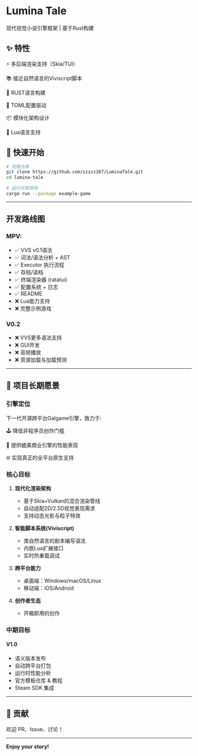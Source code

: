 # Lumina Tale

现代视觉小说引擎框架 | 基于Rust构建

## ✨ 特性

⚡️ 多后端渲染支持（Skia/TUI）

📚 接近自然语言的Viviscript脚本

🦀 RUST语言构建

🔧 TOML配置驱动

📦 模块化架构设计

🦭 Lua语言支持

## 🚀 快速开始

```bash
# 克隆仓库
git clone https://github.com/zzzzz167/LuminaTale.git
cd lumina-tale

# 运行示例游戏
cargo run --package example-game
```
---

## 开发路线图

### MPV:

- ✅ VVS v0.1语法
- ✅ 词法/语法分析 + AST
- ✅ Executor 执行流程
- ✅ 存档/读档
- ✅ 终端渲染器 (ratatui)
- ✅ 配置系统 + 日志
- ✅ README
- ❌ Lua能力支持
- ❌ 完整示例游戏

### V0.2
- ❌ VVS更多语法支持
- ❌ GUI开发
- ❌ 音频播放
- ❌ 资源加载与加载预测

---

## 👀 项目长期愿景

### 引擎定位
下一代开源跨平台Galgame引擎，致力于:

🕹️ 降低非程序员创作门槛

🚀 提供媲美商业引擎的性能表现

🌐 实现真正的全平台原生支持

### 核心目标
1. **现代化渲染架构**
    - 基于Skia+Vulkan的混合渲染管线
    - 自动适配2D/2.5D视觉表现需求
    - 支持动态光影与粒子特效

2. **智能脚本系统(Viviscript)**
    - 类自然语言的剧本编写语法
    - 内嵌Lua扩展接口
    - 实时热重载调试

3. **跨平台能力**
    - 桌面端：Windows/macOS/Linux
    - 移动端：iOS/Android

4. **创作者生态**
    - 开箱即用的创作

### 中期目标

#### V1.0
- 语义版本发布
- 自动跨平台打包
- 运行时性能分析
- 官方模板仓库 & 教程
- Steam SDK 集成

---
## 🤝 贡献
欢迎 PR、Issue、讨论！

---
**Enjoy your story!**